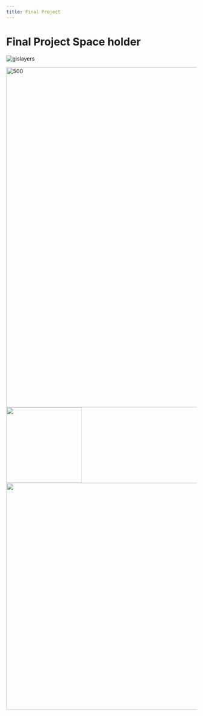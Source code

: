 ```yaml
---
title: Final Project
---
```

# Final Project Space holder

![gislayers](https://user-images.githubusercontent.com/42807889/49381185-580b2500-f6e1-11e8-9a97-5c55ac1cd35b.jpg)

<img src="https://user-images.githubusercontent.com/42807889/49381185-580b2500-f6e1-11e8-9a97-5c55ac1cd35b.jpg" alt="500" width="900"/>


<img src="http://....jpg" width="200" height="200" />

<img src="https://user-images.githubusercontent.com/42807889/49381185-580b2500-f6e1-11e8-9a97-5c55ac1cd35b.jpg" width="9000" height="600" />
